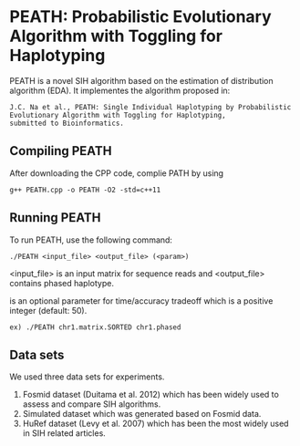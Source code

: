 # PEATH: Probabilistic Evolutionary Algorithm with Toggling for Haplotyping

PEATH is a novel SIH algorithm based on the estimation of distribution algorithm (EDA).
It implementes the algorithm proposed in:
```
J.C. Na et al., PEATH: Single Individual Haplotyping by Probabilistic Evolutionary Algorithm with Toggling for Haplotyping,
submitted to Bioinformatics.
```

## Compiling PEATH

After downloading the CPP code, complie PATH by using

```
g++ PEATH.cpp -o PEATH -O2 -std=c++11
```

## Running PEATH

To run PEATH, use the following command:

```
./PEATH <input_file> <output_file> (<param>)
```

<input_file> is an input matrix for sequence reads and
<output_file> contains phased haplotype.
<param> is an optional parameter for time/accuracy tradeoff which is a positive integer (default: 50).

```
ex) ./PEATH chr1.matrix.SORTED chr1.phased
```

## Data sets

We used three data sets for experiments.
1. Fosmid dataset (Duitama et al. 2012) which has been widely used to assess and compare SIH algorithms.
2. Simulated dataset which was generated based on Fosmid data.
3. HuRef dataset (Levy et al. 2007) which has been the most widely used in SIH related articles.

